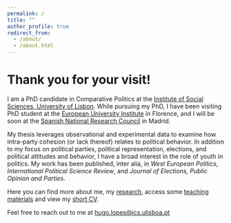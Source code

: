```yaml
---
permalink: /
title: ""
author_profile: true
redirect_from: 
  - /about/
  - /about.html
---
```


Thank you for your visit!
======

I am a PhD candidate in Comparative Politics at the [Institute of Social Sciences, University of Lisbon](https://www.ics.ulisboa.pt/). While pursuing my PhD, I have been visiting PhD student at the [European University Institute](https://www.eui.eu/en/academic-units/political-and-social-sciences) in Florence, and I will be soon at the [Spanish National Research Council](https://ipp.csic.es/en/about-ipp) in Madrid.

My thesis leverages observational and experimental data to examine how intra-party cohesion (or lack thereof) relates to political behavior. In addition to my focus on political parties, political representation, elections, and political attitudes and behavior, I have a broad interest in the role of youth in politics. My work has been published, inter alia, in <i>West European Politics</i>, <i>International Political Science Review</i>, and <i>Journal of Elections, Public Opinion and Parties</i>. 

Here you can find more about me, my [research](https://hugoferrinholopes.github.io/publications/), access some [teaching materials](https://hugoferrinholopes.github.io/teaching/) and view my [short CV](https://hugoferrinholopes.github.io/cv/).

Feel free to reach out to me at [hugo.lopes@ics.ulisboa.pt](hugo.lopes@ics.ulisboa.pt)

